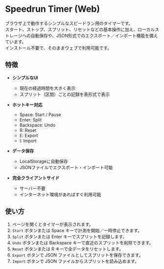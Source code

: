 # Speedrun Timer (Web)

ブラウザ上で動作するシンプルなスピードラン用のタイマーです。  
スタート、ストップ、スプリット、リセットなどの基本操作に加え、ローカルストレージへの自動保存や、JSON形式でのエクスポート／インポート機能を備えています。  
インストール不要で、そのままウェブで利用可能です。

## 特徴

- **シンプルなUI**
  - 現在の経過時間を大きく表示
  - スプリット（区間）ごとの記録を表形式で表示

- **ホットキー対応**
  - Space: Start / Pause
  - Enter: Split
  - Backspace: Undo
  - R: Reset
  - E: Export
  - I: Import

- **データ保存**
  - LocalStorageに自動保存
  - JSONファイルでエクスポート・インポート可能

- **完全クライアントサイド**
  - サーバー不要
  - インターネット環境があればすぐ利用可能

## 使い方

1. ページを開くとタイマーが表示されます。
2. `Start` ボタンまたは Space キーで計測を開始／一時停止できます。
3. `Split` ボタンまたは Enter キーでスプリットを記録します。
4. `Undo` ボタンまたは Backspace キーで直近のスプリットを削除できます。
5. `Reset` ボタンまたは R キーで全データをリセットします。
6. `Export` ボタンで JSON ファイルとしてスプリットを保存できます。
7. `Import` ボタンで JSON ファイルからスプリットを読み込めます。
